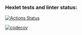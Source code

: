 ### Hexlet tests and linter status:
[![Actions Status](https://github.com/ArturStimbiris/java-project-72/actions/workflows/hexlet-check.yml/badge.svg)](https://github.com/ArturStimbiris/java-project-72/actions)

[![codecov](https://codecov.io/gh/ArturStimbiris/java-project-72/branch/main/graph/badge.svg?token=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)](https://codecov.io/gh/ArturStimbiris/java-project-72)
